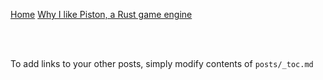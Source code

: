 [Home](/)
[Why I like Piston, a Rust game engine](/why-i-like-piston)

<br><br>

To add links to your other posts,
simply modify contents of `posts/_toc.md`